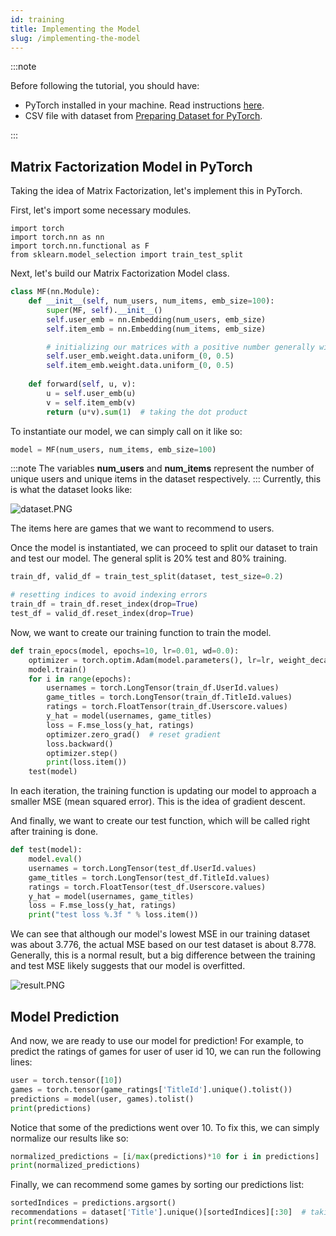 ```yaml
---
id: training
title: Implementing the Model
slug: /implementing-the-model
---
```


:::note

Before following the tutorial, you should have:

- PyTorch installed in your machine. Read instructions [here](https://pytorch.org/get-started/locally/).
- CSV file with dataset from [Preparing Dataset for PyTorch](setup.md).

:::

## Matrix Factorization Model in PyTorch
Taking the idea of Matrix Factorization, let's implement this in PyTorch.

First, let's import some necessary modules.

```
import torch
import torch.nn as nn
import torch.nn.functional as F
from sklearn.model_selection import train_test_split
```

Next, let's build our Matrix Factorization Model class.

```python
class MF(nn.Module):
    def __init__(self, num_users, num_items, emb_size=100):
        super(MF, self).__init__()
        self.user_emb = nn.Embedding(num_users, emb_size)
        self.item_emb = nn.Embedding(num_items, emb_size)

        # initializing our matrices with a positive number generally will yield better results
        self.user_emb.weight.data.uniform_(0, 0.5)
        self.item_emb.weight.data.uniform_(0, 0.5)
        
    def forward(self, u, v):
        u = self.user_emb(u)
        v = self.item_emb(v)
        return (u*v).sum(1)  # taking the dot product
```

To instantiate our model, we can simply call on it like so:
```python
model = MF(num_users, num_items, emb_size=100)
```
:::note
The variables **num_users** and **num_items** represent the number of unique users and unique items in the dataset respectively.
:::
Currently, this is what the dataset looks like:

![dataset.PNG](https://cdn.hashnode.com/res/hashnode/image/upload/v1602020247881/bfBpkQD4Z.png)

The items here are games that we want to recommend to users.

Once the model is instantiated, we can proceed to split our dataset to train and test our model. The general split is 20% test and 80% training.

```python
train_df, valid_df = train_test_split(dataset, test_size=0.2)

# resetting indices to avoid indexing errors
train_df = train_df.reset_index(drop=True)
test_df = valid_df.reset_index(drop=True)
```

Now, we want to create our training function to train the model.

```python
def train_epocs(model, epochs=10, lr=0.01, wd=0.0):
    optimizer = torch.optim.Adam(model.parameters(), lr=lr, weight_decay=wd)
    model.train()
    for i in range(epochs):
        usernames = torch.LongTensor(train_df.UserId.values)
        game_titles = torch.LongTensor(train_df.TitleId.values)
        ratings = torch.FloatTensor(train_df.Userscore.values)
        y_hat = model(usernames, game_titles)
        loss = F.mse_loss(y_hat, ratings)
        optimizer.zero_grad()  # reset gradient
        loss.backward()
        optimizer.step()
        print(loss.item())
    test(model)
```

In each iteration, the training function is  updating our model to approach a smaller MSE (mean squared error). This is the idea of gradient descent. 

And finally, we want to create our test function, which will be called right after training is done.

```python
def test(model):
    model.eval()
    usernames = torch.LongTensor(test_df.UserId.values)
    game_titles = torch.LongTensor(test_df.TitleId.values)
    ratings = torch.FloatTensor(test_df.Userscore.values)
    y_hat = model(usernames, game_titles)
    loss = F.mse_loss(y_hat, ratings)
    print("test loss %.3f " % loss.item())
```

We can see that although our model's lowest MSE in our training dataset was about 3.776, the actual MSE based on our test dataset is about 8.778. Generally, this is a normal result, but a big difference between the training and test MSE likely suggests that our model is overfitted.

![result.PNG](https://cdn.hashnode.com/res/hashnode/image/upload/v1602021212841/Qy7kiRGDS.png)

## Model Prediction
And now, we are ready to use our model for prediction! For example, to predict the ratings of games for user of user id 10, we can run the following lines:

```python
user = torch.tensor([10])
games = torch.tensor(game_ratings['TitleId'].unique().tolist())
predictions = model(user, games).tolist()
print(predictions)
```

Notice that some of the predictions went over 10. To fix this, we can simply normalize our results like so:
```python
normalized_predictions = [i/max(predictions)*10 for i in predictions]
print(normalized_predictions)
```

 Finally, we can recommend some games by sorting our predictions list:
```python
sortedIndices = predictions.argsort()
recommendations = dataset['Title'].unique()[sortedIndices][:30]  # taking top 30 games
print(recommendations)
```